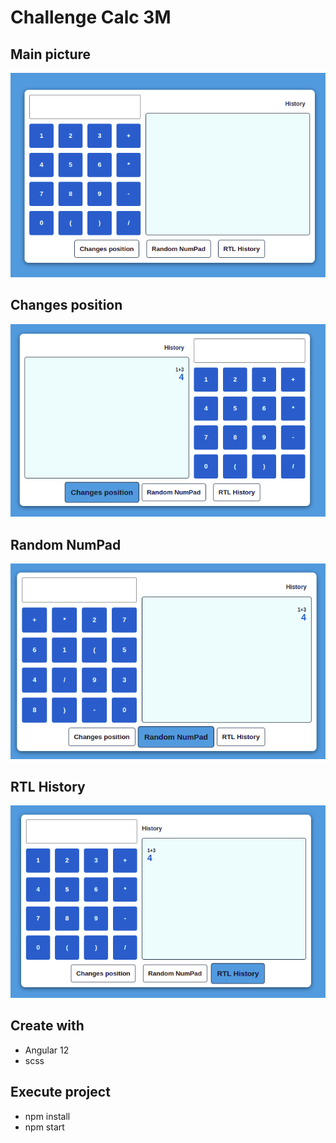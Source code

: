 # Challenge Calc 3M

## Main picture
<img src="/src/assets/images/principal.png" alt="My cool logo"/>

## Changes position
<img src="/src/assets/images/Changes position.png" alt="Changes position"/>

## Random NumPad
<img src="/src/assets/images/Random NumPad.png" alt="Random NumPad"/>

## RTL History
<img src="/src/assets/images/RTL History.png" alt="RTL History"/>

## Create with
 - Angular 12
 - scss

## Execute project
  - npm install
  - npm start
